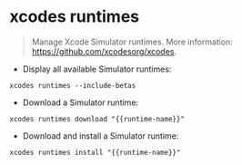 # xcodes runtimes

> Manage Xcode Simulator runtimes.
> More information: <https://github.com/xcodesorg/xcodes>.

- Display all available Simulator runtimes:

`xcodes runtimes --include-betas`

- Download a Simulator runtime:

`xcodes runtimes download "{{runtime-name}}"`

- Download and install a Simulator runtime:

`xcodes runtimes install "{{runtime-name}}"`
